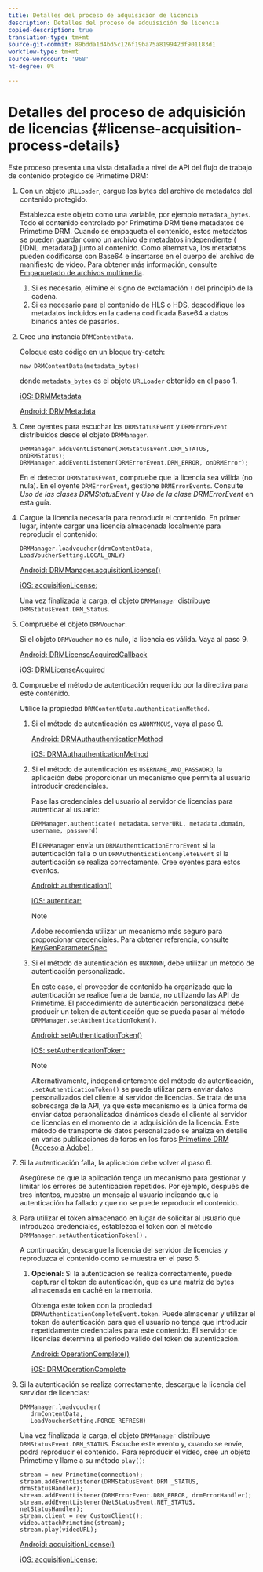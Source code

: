 ```yaml
---
title: Detalles del proceso de adquisición de licencia
description: Detalles del proceso de adquisición de licencia
copied-description: true
translation-type: tm+mt
source-git-commit: 89bdda1d4bd5c126f19ba75a819942df901183d1
workflow-type: tm+mt
source-wordcount: '968'
ht-degree: 0%

---
```



# Detalles del proceso de adquisición de licencias {#license-acquisition-process-details}

Este proceso presenta una vista detallada a nivel de API del flujo de trabajo de contenido protegido de Primetime DRM:

1. Con un objeto `URLLoader`, cargue los bytes del archivo de metadatos del contenido protegido.

   Establezca este objeto como una variable, por ejemplo `metadata_bytes`. Todo el contenido controlado por Primetime DRM tiene metadatos de Primetime DRM. Cuando se empaqueta el contenido, estos metadatos se pueden guardar como un archivo de metadatos independiente ( [!DNL .metadata]) junto al contenido. Como alternativa, los metadatos pueden codificarse con Base64 e insertarse en el cuerpo del archivo de manifiesto de vídeo. Para obtener más información, consulte [Empaquetado de archivos multimedia](../protecting-content/packaging-media-overview/packaging-media-files.md).
   1. Si es necesario, elimine el signo de exclamación `!` del principio de la cadena.
   1. Si es necesario para el contenido de HLS o HDS, descodifique los metadatos incluidos en la cadena codificada Base64 a datos binarios antes de pasarlos.
1. Cree una instancia `DRMContentData`.

   Coloque este código en un bloque try-catch:

   ```
   new DRMContentData(metadata_bytes)
   ```

   donde `metadata_bytes` es el objeto `URLLoader` obtenido en el paso 1.

   [iOS: DRMMetadata](https://help.adobe.com/en_US/primetime/api/drm-apis/client/ios/interface_d_r_m_metadata.html)

   [Android: DRMMetadata](https://help.adobe.com/en_US/primetime/api/drm-apis/client/android/index.html)

1. Cree oyentes para escuchar los `DRMStatusEvent` y `DRMErrorEvent` distribuidos desde el objeto `DRMManager`.

   ```
   DRMManager.addEventListener(DRMStatusEvent.DRM_STATUS, onDRMStatus); 
   DRMManager.addEventListener(DRMErrorEvent.DRM_ERROR, onDRMError);
   ```

   En el detector `DRMStatusEvent`, compruebe que la licencia sea válida (no nula). En el oyente `DRMErrorEvent`, gestione `DRMErrorEvents`. Consulte *Uso de las clases DRMStatusEvent* y *Uso de la clase DRMErrorEvent* en esta guía.

1. Cargue la licencia necesaria para reproducir el contenido.
En primer lugar, intente cargar una licencia almacenada localmente para reproducir el contenido:

   ```
   DRMManager.loadvoucher(drmContentData, LoadVoucherSetting.LOCAL_ONLY)
   ```

   [Android: DRMManager.acquisitionLicense()](https://help.adobe.com/en_US/primetime/api/drm-apis/client/android/com/adobe/ave/drm/DRMManager.html#acquireLicense(com.adobe.ave.drm.DRMMetadata,%20com.adobe.ave.drm.DRMAcquireLicenseSettings,%20com.adobe.ave.drm.DRMOperationErrorCallback,%20com.adobe.ave.drm.DRMLicenseAcquiredCallback))

   [iOS: acquisitionLicense:](https://help.adobe.com/en_US/primetime/api/drm-apis/client/ios/interface_d_r_m_manager.html#a52accb5ed5b49d6e5d91277d78279f1b)

   Una vez finalizada la carga, el objeto `DRMManager` distribuye `DRMStatusEvent.DRM_Status`.

1. Compruebe el objeto `DRMVoucher`.


   Si el objeto `DRMVoucher` no es nulo, la licencia es válida. Vaya al paso 9.

   [Android: DRMLicenseAcquiredCallback](https://help.adobe.com/en_US/primetime/api/drm-apis/client/android/com/adobe/ave/drm/DRMLicenseAcquiredCallback.html)

   [iOS: DRMLicenseAcquired](https://help.adobe.com/en_US/primetime/api/drm-apis/client/ios/_d_r_m_interface_8h.html#afe5a9e3a003f312ee268d9b00927fa6d)
1. Compruebe el método de autenticación requerido por la directiva para este contenido.

   Utilice la propiedad `DRMContentData.authenticationMethod`.
   1. Si el método de autenticación es `ANONYMOUS`, vaya al paso 9. 

      [Android: DRMAuthauthenticationMethod](https://help.adobe.com/en_US/primetime/api/drm-apis/client/android/index.html?com/adobe/ave/drm/DRMLicenseAcquiredCallback.html)

      [iOS: DRMAuthauthenticationMethod](https://help.adobe.com/en_US/primetime/api/drm-apis/client/ios/_d_r_m_interface_8h.html#a2003f29af93898b52a4123c2dd92c457)
   1. Si el método de autenticación es `USERNAME_AND_PASSWORD`, la aplicación debe proporcionar un mecanismo que permita al usuario introducir credenciales.

      Pase las credenciales del usuario al servidor de licencias para autenticar al usuario:

      ```
      DRMManager.authenticate( metadata.serverURL, metadata.domain, username, password)
      ```

      El `DRMManager` envía un `DRMAuthenticationErrorEvent` si la autenticación falla o un `DRMAuthenticationCompleteEvent` si la autenticación se realiza correctamente. Cree oyentes para estos eventos.

      [Android: authentication()](https://help.adobe.com/en_US/primetime/api/drm-apis/client/android/com/adobe/ave/drm/DRMManager.html#authenticate(com.adobe.ave.drm.DRMMetadata,%20java.lang.String,%20java.lang.String,%20java.lang.String,%20java.lang.String,%20com.adobe.ave.drm.DRMOperationErrorCallback,%20com.adobe.ave.drm.DRMAuthenticationCompleteCallback))

      [iOS: autenticar:](https://help.adobe.com/en_US/primetime/api/drm-apis/client/ios/interface_d_r_m_manager.html#a169c1441f196a834094a8e0f5ecb4aca)

      >[!NOTE]
      >
      >Adobe recomienda utilizar un mecanismo más seguro para proporcionar credenciales. Para obtener referencia, consulte [KeyGenParameterSpec](https://developer.android.com/reference/android/security/keystore/KeyGenParameterSpec.html).

   1. Si el método de autenticación es `UNKNOWN`, debe utilizar un método de autenticación personalizado.

      En este caso, el proveedor de contenido ha organizado que la autenticación se realice fuera de banda, no utilizando las API de Primetime. El procedimiento de autenticación personalizada debe producir un token de autenticación que se pueda pasar al método `DRMManager.setAuthenticationToken()`.

      [Android: setAuthenticationToken()](https://help.adobe.com/en_US/primetime/api/drm-apis/client/android/com/adobe/ave/drm/DRMManager.html#setAuthenticationToken(com.adobe.ave.drm.DRMMetadata,%20java.lang.String,%20byte[],%20com.adobe.ave.drm.DRMOperationErrorCallback,%20com.adobe.ave.drm.DRMOperationCompleteCallback))

      [iOS: setAuthenticationToken:](https://help.adobe.com/en_US/primetime/api/drm-apis/client/ios/interface_d_r_m_manager.html#a17884b5d9bcc5b0b39503f61140f9b09)

      >[!NOTE]
      >
      >Alternativamente, independientemente del método de autenticación, `.setAuthenticationToken()` se puede utilizar para enviar datos personalizados del cliente al servidor de licencias. Se trata de una sobrecarga de la API, ya que este mecanismo es la única forma de enviar datos personalizados dinámicos desde el cliente al servidor de licencias en el momento de la adquisición de la licencia. Este método de transporte de datos personalizado se analiza en detalle en varias publicaciones de foros en los foros [Primetime DRM (Acceso a Adobe) ](https://forums.adobe.com/community/adobe_access).

1. Si la autenticación falla, la aplicación debe volver al paso 6.

   Asegúrese de que la aplicación tenga un mecanismo para gestionar y limitar los errores de autenticación repetidos. Por ejemplo, después de tres intentos, muestra un mensaje al usuario indicando que la autenticación ha fallado y que no se puede reproducir el contenido.
1. Para utilizar el token almacenado en lugar de solicitar al usuario que introduzca credenciales, establezca el token con el método `DRMManager.setAuthenticationToken()` .

   A continuación, descargue la licencia del servidor de licencias y reproduzca el contenido como se muestra en el paso 6.
   1. **Opcional:** Si la autenticación se realiza correctamente, puede capturar el token de autenticación, que es una matriz de bytes almacenada en caché en la memoria.

      Obtenga este token con la propiedad `DRMAuthenticationCompleteEvent.token`. Puede almacenar y utilizar el token de autenticación para que el usuario no tenga que introducir repetidamente credenciales para este contenido. El servidor de licencias determina el periodo válido del token de autenticación.

      [Android: OperationComplete()](https://help.adobe.com/en_US/primetime/api/drm-apis/client/android/com/adobe/ave/drm/DRMOperationCompleteCallback.html)

      [iOS: DRMOperationComplete](https://help.adobe.com/en_US/primetime/api/drm-apis/client/ios/_d_r_m_interface_8h.html#a5f2392ec6661b51bf7b0df71cd514731)
1. Si la autenticación se realiza correctamente, descargue la licencia del servidor de licencias:

   ```
   DRMManager.loadvoucher( 
      drmContentData, 
      LoadVoucherSetting.FORCE_REFRESH)
   ```

   Una vez finalizada la carga, el objeto `DRMManager` distribuye `DRMStatusEvent.DRM_STATUS`. Escuche este evento y, cuando se envíe, podrá reproducir el contenido.  Para reproducir el vídeo, cree un objeto Primetime y llame a su método `play()`:

   ```
   stream = new Primetime(connection); 
   stream.addEventListener(DRMStatusEvent.DRM _STATUS, drmStatusHandler); 
   stream.addEventListener(DRMErrorEvent.DRM_ERROR, drmErrorHandler); 
   stream.addEventListener(NetStatusEvent.NET_STATUS, netStatusHandler); 
   stream.client = new CustomClient(); 
   video.attachPrimetime(stream); 
   stream.play(videoURL);
   ```

   [Android: acquisitionLicense()](https://help.adobe.com/en_US/primetime/api/drm-apis/client/android/com/adobe/ave/drm/DRMManager.html#acquireLicense(com.adobe.ave.drm.DRMMetadata,%20com.adobe.ave.drm.DRMAcquireLicenseSettings,%20com.adobe.ave.drm.DRMOperationErrorCallback,%20com.adobe.ave.drm.DRMLicenseAcquiredCallback))

   [iOS: acquisitionLicense:](https://help.adobe.com/en_US/primetime/api/drm-apis/client/ios/interface_d_r_m_manager.html#a52accb5ed5b49d6e5d91277d78279f1b)